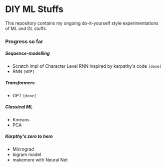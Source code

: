 # DIY ML Stuffs

This repository contains my ongoing do-it-yourself style experimentations of ML and DL stuffs.

### Progress so far

##### Sequence-modelling 
- Scratch impl of Character Level RNN inspired by karpathy's code `[done]`
- RNN `[WIP]`

##### Transformers
- GPT `[done]`

##### Classical ML
- Kmeans 
- PCA

##### Karpthy's zero to hero
- Micrograd
- bigram model 
- makemore with Neural Net